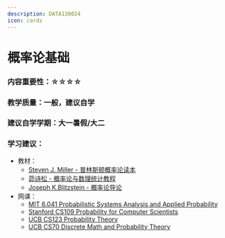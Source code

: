 ```yaml
---
description: DATA130024
icon: cards
---
```


# 概率论基础

### 内容重要性：☆☆☆☆

### 教学质量：一般，建议自学

### 建议自学学期：大一暑假/大二

### 学习建议：

* 教材：
  * [Steven J. Miller - 普林斯顿概率论读本](https://book.douban.com/subject/35193606/)
  * [茆诗松 - 概率论与数理统计教程](https://book.douban.com/subject/34897672/)
  * [Joseph K.Blitzstein - 概率论导论](https://book.douban.com/subject/31195286/)
* 网课：
  * [MIT 6.041 Probabilistic Systems Analysis and Applied Probability](https://www.bilibili.com/video/BV1LE411B7ir)
  * [Stanford CS109 Probability for Computer Scientists](https://www.youtube.com/playlist?list=PLoROMvodv4rOpr_A7B9SriE_iZmkanvUg)
  * [UCB CS123 Probability Theory](https://csdiy.wiki/%E6%95%B0%E5%AD%A6%E8%BF%9B%E9%98%B6/CS126/)
  * [UCB CS70 Discrete Math and Probability Theory](https://csdiy.wiki/%E6%95%B0%E5%AD%A6%E8%BF%9B%E9%98%B6/CS70/)

